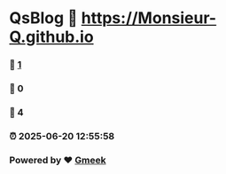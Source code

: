 # QsBlog :link: https://Monsieur-Q.github.io 
### :page_facing_up: [1](https://Monsieur-Q.github.io/tag.html) 
### :speech_balloon: 0 
### :hibiscus: 4 
### :alarm_clock: 2025-06-20 12:55:58 
### Powered by :heart: [Gmeek](https://github.com/Meekdai/Gmeek)
